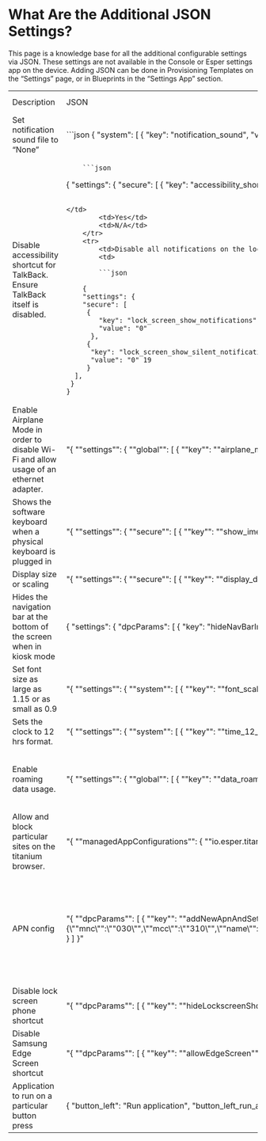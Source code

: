 # What Are the Additional JSON Settings?

This page is a knowledge base for all the additional configurable settings via JSON. These settings are not available in the Console or Esper settings app on the device. 
Adding JSON can be done in Provisioning Templates on the “Settings” page, or in Blueprints in the “Settings App” section.

 <table>
    <tr>
        <td>Description</td>
        <td>JSON</td>
        <td>Supervisor plugin1</td>
        <td >Comments</td>
    </tr>
    <tr>
        <td>Set notification sound file to “None”</td>
        <td>
         ```json
    {
        "system": [
        {
          "key": "notification_sound",
          "value": null
        }
      ]
    }
    ```
        </td>
        <td>No</td>
        <td>N/A</td>
    </tr>
    <tr>
        <td>Disable accessibility shortcut for TalkBack. Ensure TalkBack itself is disabled.</td>
        <td>

        ```json

{
       "settings": {
       "secure": [
      {
        "key": "accessibility_shortcut_enabled",
        "value": "0"
      },
      {
        "key": "enabled_accessibility_services",
        "value": null
      },
    ],
 }
}
```

</td>
        <td>Yes</td>
        <td>N/A</td>
    </tr>
    <tr>
        <td>Disable all notifications on the lock screen</td>
        <td>
  
        ```json

    {  
    "settings": {
    "secure": [   
     {
        "key": "lock_screen_show_notifications",
        "value": "0"
      },    
     {  
      "key": "lock_screen_show_silent_notifications", 
      "value": "0" 19 
     } 
  ],
 } 
}
```

</td>
        <td>Yes</td>
        <td>N/A</td>
    </tr>
    <tr>
        <td>Enable Airplane Mode in order to disable Wi-Fi and allow usage of an ethernet adapter.</td>
        <td>"{
  ""settings"": {
    ""global"": [
      {
        ""key"": ""airplane_mode_on"",
        ""value"": ""1""
      }
    ]
  }
}"</td>
        <td>Yes</td>
        <td>Reboot the device to take effect.</td>
    </tr>
    <tr>
        <td>Shows the software keyboard when a physical keyboard is plugged in</td>
        <td>"{
  ""settings"": {
    ""secure"": [
      {
        ""key"": ""show_ime_with_hard_keyboard"",
        ""value"": ""1""
      },
  ]
}"</td>
        <td>Yes</td>
        <td>N/A</td>
    </tr>
    <tr>
        <td>Display size or scaling</td>
        <td>"{
  ""settings"": {
    ""secure"": [
      {
        ""key"": ""display_density_forced"",
        ""value"": ""240""
      }
    ]
  },
}"</td>
        <td>Yes</td>
        <td>N/A</td>
    </tr>
    <tr>
        <td>Hides the navigation bar at the bottom of the screen when in kiosk mode</td>
        <td>{
  "settings": {
    "dpcParams": [
    {
      "key": "hideNavBarInKioskMode",
      "value": "true"
    }
  ]
}</td>
        <td>No</td>
        <td>Exclusive to EFA</td>
    </tr>
    <tr>
        <td>Set font size as large as 1.15 or as small as 0.9</td>
        <td>"{
    ""settings"": {
        ""system"": [
            {
                ""key"": ""font_scale"",
                ""value"": ""1.15""
            },
        ]
    }
}"</td>
        <td>No</td>
        <td>N/A</td>
    </tr>
    <tr>
        <td>Sets the clock to 12 hrs format.</td>
        <td>"{
    ""settings"": {
        ""system"": [
            {
                ""key"": ""time_12_24"",
                ""value"": ""12""
            }
        ]
    }
}"</td>
        <td>No</td>
        <td>N/A</td>
    </tr>
    <tr>
        <td>Enable roaming data usage.</td>
        <td>"{
  ""settings"": {
    ""global"": [
      {
        ""key"": ""data_roaming"",
        ""value"": ""1""
      }
    ]
  }
}"</td>
        <td>Yes</td>
        <td>Bluebird HF550 devices have special integration.</td>
    </tr>
    <tr>
        <td>Allow and block particular sites on the titanium browser.</td>
        <td>"{
  ""managedAppConfigurations"": {
    ""io.esper.titanium"": {
      ""URLAllowlist"": [
        ""google.com"",
        ""https://www.google.com/?safe=active""
      ],
      ""URLBlocklist"": [
        ""*""
      ],
      ""BrowserSignin"": ""0"",
      ""PrintingEnabled"": ""true"",
      ""HomepageLocation"": ""https://www.google.com/?safe=active"",
    }
  }
}"</td>
        <td>No</td>
        <td></td>
    </tr>
    <tr>
        <td>APN config</td>
        <td>"{
  ""dpcParams"": [
    {
      ""key"": ""addNewApnAndSetDefault"",
      ""value"": ""{\""mnc\"":\""030\"",\""mcc\"":\""310\"",\""name\"":\""ATTDEMO\"",\""apn\"":\""attiotdemo\"",\""proxy\"":\""\"",\""port\"":\""\"",\""mmsc\"":\""\"",\""mmsproxy\"":\""\"",\""mmsport\"":\""\"",\""user\"":\""\"",\""password\"":\""\"",\""authtype\"":\""-1\"",\""type\"":\""default\"",\""protocol\"":\""IPV4V6\"",\""roaming_protocol\"":\""IPV4V6\"",\""carrier_enabled\"":\""true\"",\""mvno_type\"":\""\""}""
    }
  ]
}"</td>
        <td>Yes</td>
        <td>"Requires a reboot after the Knox agreement.
For SM-T547U and AT&amp;T M2X IoT data service"</td>
    </tr>
    <tr>
        <td>Disable lock screen phone shortcut</td>
        <td>"{
    ""dpcParams"": [
        {
            ""key"": ""hideLockscreenShortcuts"",
            ""value"": ""true""
        },
    ]
}"</td>
        <td>No (Samsung Knox required)</td>
        <td>Samsung only</td>
    </tr>
    <tr>
        <td>Disable Samsung Edge Screen shortcut</td>
        <td>"{
    ""dpcParams"": [
        {
            ""key"": ""allowEdgeScreen"",
            ""value"": ""false""
        }
    ]
}"</td>
        <td>No (Samsung Knox required)</td>
        <td>Samsung only</td>
    </tr>
    <tr>
        <td>Application to run on a particular button press</td>
        <td>{
  "button_left": "Run application",
  "button_left_run_application": "com.android.camera2"
}</td>
        <td>No</td>
        <td>N/A</td>
    </tr>
</table>

